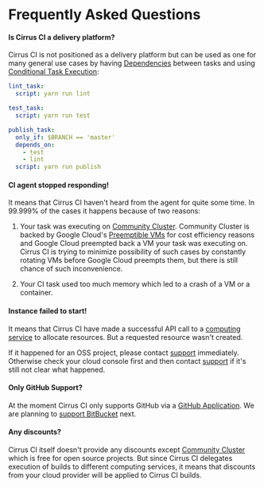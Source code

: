 # Frequently Asked Questions

#### Is Cirrus CI a delivery platform?

Cirrus CI is not positioned as a delivery platform but can be used as one for many general use cases by having 
[Dependencies](guide/writing-tasks.md#dependencies) between tasks and using [Conditional Task Execution](guide/writing-tasks.md#conditional-task-execution):

```yaml
lint_task:
  script: yarn run lint

test_task:
  script: yarn run test

publish_task:
  only_if: $BRANCH == 'master'
  depends_on: 
    - test
    - lint
  script: yarn run publish
```

#### CI agent stopped responding!

It means that Cirrus CI haven't heard from the agent for quite some time. In 99.999% of the cases 
it happens because of two reasons:

1. Your task was executing on [Community Cluster](guide/supported-computing-services.md#community-cluster). Community Cluster 
is backed by Google Cloud's [Preemptible VMs](https://cloud.google.com/preemptible-vms/) for cost efficiency reasons and
Google Cloud preempted back a VM your task was executing on. Cirrus CI is trying to minimize possibility of such cases 
by constantly rotating VMs before Google Cloud preempts them, but there is still chance of such inconvenience.

2. Your CI task used too much memory which led to a crash of a VM or a container.

#### Instance failed to start!

It means that Cirrus CI have made a successful API call to a [computing service](/guide/supported-computing-services.md) 
to allocate resources. But a requested resource wasn't created. 

If it happened for an OSS project, please contact [support](/support.md) immediately. Otherwise check your cloud console first 
and then contact [support](/support.md) if it's still not clear what happened. 

#### Only GitHub Support?

At the moment Cirrus CI only supports GitHub via a [GitHub Application](https://github.com/apps/cirrus-ci). We are planning
to [support BitBucket](https://github.com/cirruslabs/cirrus-ci-docs/issues/9) next. 

#### Any discounts?

Cirrus CI itself doesn't provide any discounts except [Community Cluster](/guide/supported-computing-services.md#community-cluster) 
which is free for open source projects. But since Cirrus CI delegates execution of builds to different computing services,
it means that discounts from your cloud provider will be applied to Cirrus CI builds.
